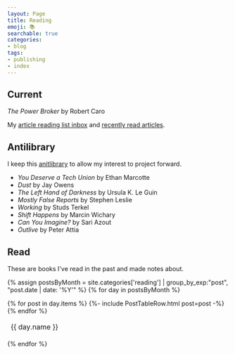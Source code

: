 ```yaml
---
layout: Page
title: Reading
emoji: 📚
searchable: true
categories:
- blog
tags:
- publishing
- index
---
```


## Current

_The Power Broker_ by Robert Caro

My [article reading list inbox](/blog/reading/reading_list/inbox) and [recently read articles](/blog/reading/reading_list/archive).

## Antilibrary

I keep this [anitlibrary](/notes/660552124) to allow my interest to project forward.

- _You Deserve a Tech Union_ by Ethan Marcotte
- _Dust_ by Jay Owens
- _The Left Hand of Darkness_ by Ursula K. Le Guin
- _Mostly False Reports_ by Stephen Leslie
- _Working_ by Studs Terkel
- _Shift Happens_ by Marcin Wichary
- _Can You Imagine?_ by Sari Azout
- _Outlive_ by Peter Attia

## Read

These are books I've read in the past and made notes about.

{% assign postsByMonth = 
site.categories['reading'] | group_by_exp:"post", "post.date | date: '%Y'" %}
{% for day in postsByMonth %}
  <table class="responsive-table">
      <colgroup>
          <col/>
          <col style="width: 20ch;"/>
          <col style="width: 12ch;"/>
      </colgroup>
      <thead>
        <tr>
            <td colspan="3">
                <span id="{{ day.name }}">{{ day.name }}</span>
            </td>
        </tr>
      </thead>
  {% for post in day.items %}
  {%- include PostTableRow.html post=post -%}
  {% endfor %}
  </table>
{% endfor %}
